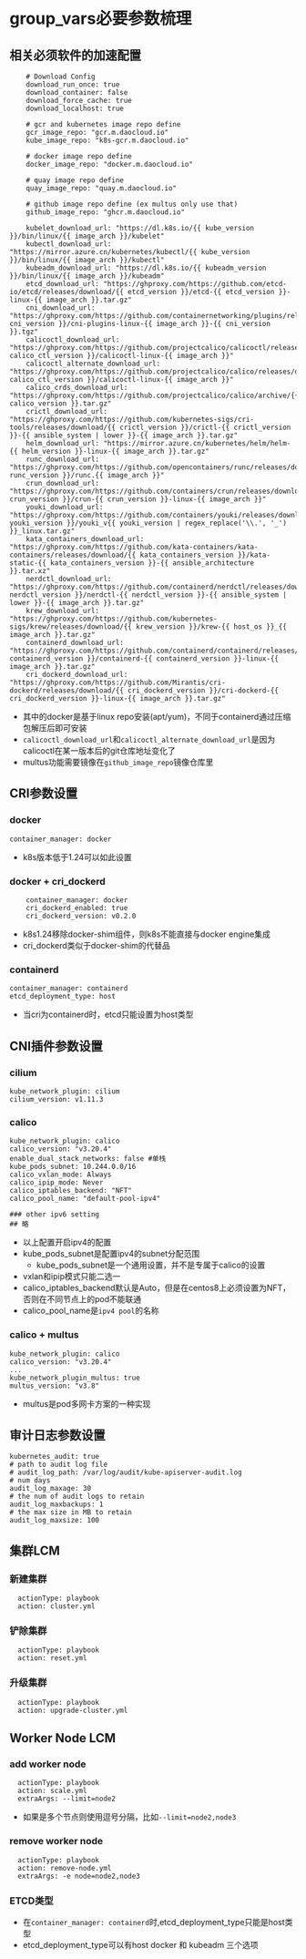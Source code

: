 # group_vars必要参数梳理

## 相关必须软件的加速配置

```
    # Download Config
    download_run_once: true
    download_container: false
    download_force_cache: true
    download_localhost: true

    # gcr and kubernetes image repo define
    gcr_image_repo: "gcr.m.daocloud.io"
    kube_image_repo: "k8s-gcr.m.daocloud.io"

    # docker image repo define
    docker_image_repo: "docker.m.daocloud.io"

    # quay image repo define
    quay_image_repo: "quay.m.daocloud.io"

    # github image repo define (ex multus only use that)
    github_image_repo: "ghcr.m.daocloud.io"

    kubelet_download_url: "https://dl.k8s.io/{{ kube_version }}/bin/linux/{{ image_arch }}/kubelet"
    kubectl_download_url: "https://mirror.azure.cn/kubernetes/kubectl/{{ kube_version }}/bin/linux/{{ image_arch }}/kubectl"
    kubeadm_download_url: "https://dl.k8s.io/{{ kubeadm_version }}/bin/linux/{{ image_arch }}/kubeadm"
    etcd_download_url: "https://ghproxy.com/https://github.com/etcd-io/etcd/releases/download/{{ etcd_version }}/etcd-{{ etcd_version }}-linux-{{ image_arch }}.tar.gz"
    cni_download_url: "https://ghproxy.com/https://github.com/containernetworking/plugins/releases/download/{{ cni_version }}/cni-plugins-linux-{{ image_arch }}-{{ cni_version }}.tgz"
    calicoctl_download_url: "https://ghproxy.com/https://github.com/projectcalico/calicoctl/releases/download/{{ calico_ctl_version }}/calicoctl-linux-{{ image_arch }}"
    calicoctl_alternate_download_url: "https://ghproxy.com/https://github.com/projectcalico/calico/releases/download/{{ calico_ctl_version }}/calicoctl-linux-{{ image_arch }}"
    calico_crds_download_url: "https://ghproxy.com/https://github.com/projectcalico/calico/archive/{{ calico_version }}.tar.gz"
    crictl_download_url: "https://ghproxy.com/https://github.com/kubernetes-sigs/cri-tools/releases/download/{{ crictl_version }}/crictl-{{ crictl_version }}-{{ ansible_system | lower }}-{{ image_arch }}.tar.gz"
    helm_download_url: "https://mirror.azure.cn/kubernetes/helm/helm-{{ helm_version }}-linux-{{ image_arch }}.tar.gz"
    runc_download_url: "https://ghproxy.com/https://github.com/opencontainers/runc/releases/download/{{ runc_version }}/runc.{{ image_arch }}"
    crun_download_url: "https://ghproxy.com/https://github.com/containers/crun/releases/download/{{ crun_version }}/crun-{{ crun_version }}-linux-{{ image_arch }}"
    youki_download_url: "https://ghproxy.com/https://github.com/containers/youki/releases/download/v{{ youki_version }}/youki_v{{ youki_version | regex_replace('\\.', '_') }}_linux.tar.gz"
    kata_containers_download_url: "https://ghproxy.com/https://github.com/kata-containers/kata-containers/releases/download/{{ kata_containers_version }}/kata-static-{{ kata_containers_version }}-{{ ansible_architecture }}.tar.xz"
    nerdctl_download_url: "https://ghproxy.com/https://github.com/containerd/nerdctl/releases/download/v{{ nerdctl_version }}/nerdctl-{{ nerdctl_version }}-{{ ansible_system | lower }}-{{ image_arch }}.tar.gz"
    krew_download_url: "https://ghproxy.com/https://github.com/kubernetes-sigs/krew/releases/download/{{ krew_version }}/krew-{{ host_os }}_{{ image_arch }}.tar.gz"
    containerd_download_url: "https://ghproxy.com/https://github.com/containerd/containerd/releases/download/v{{ containerd_version }}/containerd-{{ containerd_version }}-linux-{{ image_arch }}.tar.gz"
    cri_dockerd_download_url: "https://ghproxy.com/https://github.com/Mirantis/cri-dockerd/releases/download/{{ cri_dockerd_version }}/cri-dockerd-{{ cri_dockerd_version }}-linux-{{ image_arch }}.tar.gz"

```

* 其中的docker是基于linux repo安装(apt/yum)，不同于containerd通过压缩包解压后即可安装
* `calicoctl_download_url`和`calicoctl_alternate_download_url`是因为calicoctl在某一版本后的git仓库地址变化了
* multus功能需要镜像在`github_image_repo`镜像仓库里

## CRI参数设置

### docker

```
container_manager: docker
```

* k8s版本低于1.24可以如此设置

### docker + cri_dockerd

```
    container_manager: docker
    cri_dockerd_enabled: true
    cri_dockerd_version: v0.2.0
```

* k8s1.24移除docker-shim组件，则k8s不能直接与docker engine集成
* cri_dockerd类似于docker-shim的代替品

### containerd

```
container_manager: containerd
etcd_deployment_type: host
```

* 当cri为containerd时，etcd只能设置为host类型

## CNI插件参数设置

### cilium

```
kube_network_plugin: cilium
cilium_version: v1.11.3
```

### calico

```
kube_network_plugin: calico
calico_version: "v3.20.4"
enable_dual_stack_networks: false #单栈
kube_pods_subnet: 10.244.0.0/16
calico_vxlan_mode: Always
calico_ipip_mode: Never
calico_iptables_backend: "NFT"
calico_pool_name: "default-pool-ipv4"

### other ipv6 setting
## 略
```

* 以上配置开启ipv4的配置
* kube_pods_subnet是配置ipv4的subnet分配范围
    * kube_pods_subnet是一个通用设置，并不是专属于calico的设置
* vxlan和ipip模式只能二选一
* calico_iptables_backend默认是Auto，但是在centos8上必须设置为NFT，否则在不同节点上的pod不能联通
* calico_pool_name是`ipv4 pool`的名称

### calico + multus

```
kube_network_plugin: calico
calico_version: "v3.20.4"
...
kube_network_plugin_multus: true
multus_version: "v3.8"
```

* multus是pod多网卡方案的一种实现

## 审计日志参数设置

```
kubernetes_audit: true
# path to audit log file
# audit_log_path: /var/log/audit/kube-apiserver-audit.log
# num days
audit_log_maxage: 30
# the num of audit logs to retain
audit_log_maxbackups: 1
# the max size in MB to retain
audit_log_maxsize: 100
```

## 集群LCM

### 新建集群

```clusterOps.Spec
  actionType: playbook
  action: cluster.yml
```

### 铲除集群

```clusterOps.Spec
  actionType: playbook
  action: reset.yml
```

### 升级集群

```clusterOps.Spec
  actionType: playbook
  action: upgrade-cluster.yml
```

## Worker Node LCM

### add worker node

```clusterOps
  actionType: playbook
  action: scale.yml
  extraArgs: --limit=node2
```

* 如果是多个节点则使用逗号分隔，比如`--limit=node2,node3`

### remove worker node

```clusterOps
  actionType: playbook
  action: remove-node.yml
  extraArgs: -e node=node2,node3
```

### ETCD类型

* 在`container_manager: containerd`时,etcd_deployment_type只能是host类型
* etcd_deployment_type可以有host docker 和 kubeadm 三个选项
